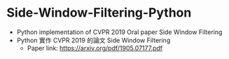 # Side-Window-Filtering-Python
* Python implementation of CVPR 2019 Oral paper Side Window Filtering
* Python 實作 CVPR 2019 的論文 Side Window Filtering
  * Paper link: https://arxiv.org/pdf/1905.07177.pdf
